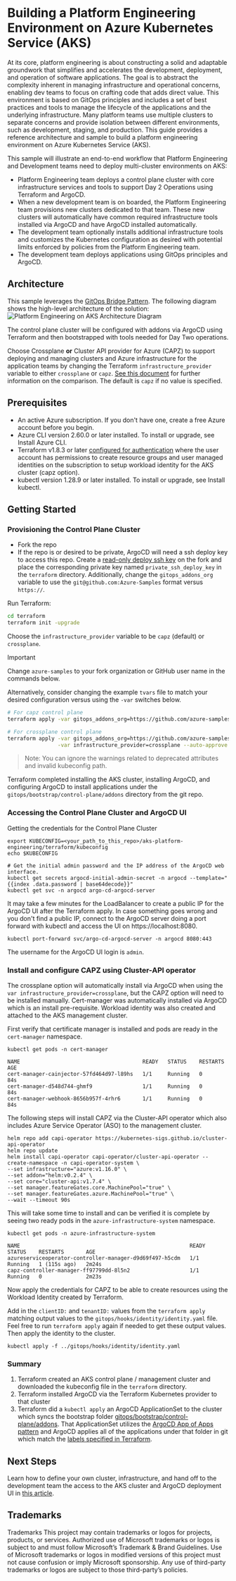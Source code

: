 # Building a Platform Engineering Environment on Azure Kubernetes Service (AKS)

At its core, platform engineering is about constructing a solid and adaptable groundwork that simplifies and accelerates the development, deployment, and operation of software applications.  The goal is to abstract the complexity inherent in managing infrastructure and operational concerns, enabling dev teams to focus on crafting code that adds direct value. This environment is based on GitOps principles and includes a set of best practices and tools to manage the lifecycle of the applications and the underlying infrastructure. Many platform teams use multiple clusters to separate concerns and provide isolation between different environments, such as development, staging, and production. This guide provides a reference architecture and sample to build a platform engineering environment on Azure Kubernetes Service (AKS).

This sample will illustrate an end-to-end workflow that Platform Engineering and Development teams need to deploy multi-cluster environments on AKS:

- Platform Engineering team deploys a control plane cluster with core infrastructure services and tools to support Day 2 Operations using Terraform and ArgoCD.
- When a new development team is on boarded, the Platform Engineering team provisions new clusters dedicated to that team.  These new clusters will automatically have common required infrastructure tools installed via ArgoCD and have ArgoCD installed automatically.
- The development team optionally installs additional infrastructure tools and customizes the Kubernetes configuration as desired with potential limits enforced by policies from the Platform Engineering team.
- The development team deploys applications using GitOps principles and ArgoCD.

## Architecture

This sample leverages the [GitOps Bridge Pattern](https://github.com/gitops-bridge-dev/gitops-bridge?tab=readme-ov-file).  The following diagram shows the high-level architecture of the solution:  
![Platform Engineering on AKS Architecture Diagram](./images/AKS-platform-engineering-architecture.png)

The control plane cluster will be configured with addons via ArgoCD using Terraform and then bootstrapped with tools needed for Day Two operations.  

Choose Crossplane **or** Cluster API provider for Azure (CAPZ) to support deploying and managing clusters and Azure infrastructure for the application teams by changing the Terraform `infrastructure_provider` variable to either `crossplane` or `capz`.  [See this document](./docs/capz-or-crossplane.md) for further information on the comparison.  The default is `capz` if no value is specified.

## Prerequisites

- An active Azure subscription. If you don't have one, create a free Azure account before you begin.
- Azure CLI version 2.60.0 or later installed. To install or upgrade, see Install Azure CLI.
- Terraform v1.8.3 or later [configured for authentication](https://learn.microsoft.com/azure/developer/terraform/authenticate-to-azure?tabs=bash) where the user account has permissions to create resource groups and user managed identities on the subscription to setup workload identity for the AKS cluster (capz option).
- kubectl version 1.28.9 or later installed. To install or upgrade, see Install kubectl.

## Getting Started

### Provisioning the Control Plane Cluster

- Fork the repo
- If the repo is or desired to be private, ArgoCD will need a ssh deploy key to access this repo. Create a [read-only deploy ssh key](https://docs.github.com/en/authentication/connecting-to-github-with-ssh/managing-deploy-keys#deploy-keys) on the fork and place the corresponding private key named `private_ssh_deploy_key` in the `terraform` directory.  Additionally, change the `gitops_addons_org` variable to use the `git@github.com:Azure-Samples` format versus `https://`.

Run Terraform:

```bash
cd terraform
terraform init -upgrade
```

Choose the `infrastructure_provider` variable to be `capz` (default) or `crossplane`.

> [!Important] 
> Change `azure-samples` to your fork organization or GitHub user name in the commands below.

Alternatively, consider changing the example `tvars` file to match your desired configuration versus using the `-var` switches below.

```bash
# For capz control plane
terraform apply -var gitops_addons_org=https://github.com/azure-samples --auto-approve

# For crossplane control plane
terraform apply -var gitops_addons_org=https://github.com/azure-samples \
                -var infrastructure_provider=crossplane --auto-approve
```

> Note: You can ignore the warnings related to deprecated attributes and invalid kubeconfig path.

Terraform completed installing the AKS cluster, installing ArgoCD, and configuring ArgoCD to install applications under the `gitops/bootstrap/control-plane/addons` directory from the git repo.

### Accessing the Control Plane Cluster and ArgoCD UI

Getting the credentials for the Control Plane Cluster

```shell
export KUBECONFIG=<your_path_to_this_repo>/aks-platform-engineering/terraform/kubeconfig
echo $KUBECONFIG
```

```shell
# Get the initial admin password and the IP address of the ArgoCD web interface.
kubectl get secrets argocd-initial-admin-secret -n argocd --template="{{index .data.password | base64decode}}"
kubectl get svc -n argocd argo-cd-argocd-server
```

It may take a few minutes for the LoadBalancer to create a public IP for the ArgoCD UI after the Terraform apply. In case something goes wrong and you don't find a public IP, connect to the ArgoCD server doing a port forward with kubectl and access the UI on https://localhost:8080.

```kubectl
kubectl port-forward svc/argo-cd-argocd-server -n argocd 8080:443
```

The username for the ArgoCD UI login is `admin`.

### Install and configure CAPZ using Cluster-API operator

The crossplane option will automatically install via ArgoCD when using the `var infrastructure_provider=crossplane`, but the CAPZ option will need to be installed manually.  Cert-manager was automatically installed via ArgoCD which is an install pre-requisite. Workload identity was also created and attached to the AKS management cluster.

First verify that certificate manager is installed and pods are ready in the `cert-manager` namespace.

```shell
kubectl get pods -n cert-manager
```

```shell
NAME                                       READY   STATUS    RESTARTS   AGE
cert-manager-cainjector-57fd464d97-l89hs   1/1     Running   0          84s
cert-manager-d548d744-ghmf9                1/1     Running   0          84s
cert-manager-webhook-8656b957f-4rhr6       1/1     Running   0          84s
```

The following steps will install CAPZ via the Cluster-API operator which also includes Azure Service Operator (ASO) to the management cluster.

```shell
helm repo add capi-operator https://kubernetes-sigs.github.io/cluster-api-operator
helm repo update
helm install capi-operator capi-operator/cluster-api-operator --create-namespace -n capi-operator-system \
--set infrastructure="azure:v1.16.0" \
--set addon="helm:v0.2.4" \
--set core="cluster-api:v1.7.4" \
--set manager.featureGates.core.MachinePool="true" \
--set manager.featureGates.azure.MachinePool="true" \
--wait --timeout 90s
```
This will take some time to install and can be verified it is complete by seeing two ready pods in the `azure-infrastructure-system` namespace. 

```shell
kubectl get pods -n azure-infrastructure-system
```

```shell
NAME                                                      READY   STATUS    RESTARTS       AGE
azureserviceoperator-controller-manager-d9d69f497-h5cdm   1/1     Running   1 (115s ago)   2m24s
capz-controller-manager-ff97799dd-8l5n2                   1/1     Running   0              2m23s
```
Now apply the credentials for CAPZ to be able to create resources using the Workload Identity created by Terraform.

Add in the `clientID:` and `tenantID:` values from the `terraform apply` matching output values to the `gitops/hooks/identity/identity.yaml` file. Feel free to run `terraform apply` again if needed to get these output values.  Then apply the identity to the cluster.

```shell
kubectl apply -f ../gitops/hooks/identity/identity.yaml
```

### Summary

1. Terraform created an AKS control plane / management cluster and downloaded the kubeconfig file in the `terraform` directory.
1. Terraform installed ArgoCD via the Terraform Kubernetes provider to that cluster
1. Terraform did a `kubectl apply` an ArgoCD ApplicationSet to the cluster which syncs the bootstrap folder [gitops/bootstrap/control-plane/addons](https://github.com/Azure-Samples/aks-platform-engineering/tree/main/gitops/bootstrap/control-plane/addons). That ApplicationSet utilizes the [ArgoCD App of Apps pattern](https://argo-cd.readthedocs.io/en/stable/operator-manual/cluster-bootstrapping/#app-of-apps-pattern) and ArgoCD applies all of the applications under that folder in git which match the [labels specified in Terraform](https://github.com/Azure-Samples/aks-platform-engineering/blob/main/terraform/main.tf#L20-L38).

## Next Steps

Learn how to define your own cluster, infrastructure, and hand off to the development team the access to the AKS cluster and ArgoCD deployment UI in [this article](./docs/Onboard-New-Dev-Team.md).

## Trademarks

Trademarks This project may contain trademarks or logos for projects, products, or services. Authorized use of Microsoft trademarks or logos is subject to and must follow Microsoft’s Trademark & Brand Guidelines. Use of Microsoft trademarks or logos in modified versions of this project must not cause confusion or imply Microsoft sponsorship. Any use of third-party trademarks or logos are subject to those third-party’s policies.